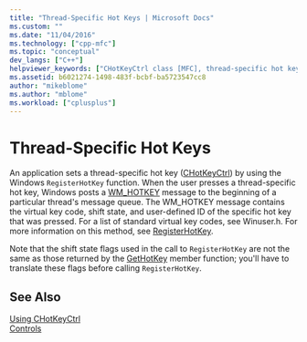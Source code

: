 ```yaml
---
title: "Thread-Specific Hot Keys | Microsoft Docs"
ms.custom: ""
ms.date: "11/04/2016"
ms.technology: ["cpp-mfc"]
ms.topic: "conceptual"
dev_langs: ["C++"]
helpviewer_keywords: ["CHotKeyCtrl class [MFC], thread-specific hot keys", "keyboard shortcuts [MFC], hot keys", "threading [MFC], hot keys in CHotKeyCtrl", "access keys [MFC], hot keys"]
ms.assetid: b6021274-1498-483f-bcbf-ba5723547cc8
author: "mikeblome"
ms.author: "mblome"
ms.workload: ["cplusplus"]
---
```

# Thread-Specific Hot Keys
An application sets a thread-specific hot key ([CHotKeyCtrl](../mfc/reference/chotkeyctrl-class.md)) by using the Windows `RegisterHotKey` function. When the user presses a thread-specific hot key, Windows posts a [WM_HOTKEY](http://msdn.microsoft.com/library/windows/desktop/ms646279) message to the beginning of a particular thread's message queue. The WM_HOTKEY message contains the virtual key code, shift state, and user-defined ID of the specific hot key that was pressed. For a list of standard virtual key codes, see Winuser.h. For more information on this method, see [RegisterHotKey](http://msdn.microsoft.com/library/windows/desktop/ms646309).  
  
 Note that the shift state flags used in the call to `RegisterHotKey` are not the same as those returned by the [GetHotKey](../mfc/reference/chotkeyctrl-class.md#gethotkey) member function; you'll have to translate these flags before calling `RegisterHotKey`.  
  
## See Also  
 [Using CHotKeyCtrl](../mfc/using-chotkeyctrl.md)   
 [Controls](../mfc/controls-mfc.md)


